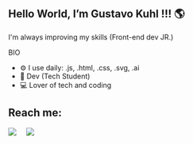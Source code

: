 ## Hello World, I’m Gustavo Kuhl !!! :earth_americas:

I'm always improving my skills (Front-end dev JR.)

BIO

- :gear: I use daily: .js, .html, .css, .svg, .ai
- :floppy_disk: Dev (Tech Student)
- :computer: Lover of tech and coding 

## Reach me:

<p>
  <a target="_blank"href="https://www.linkedin.com/in/gustavo-kuhl/"><img src="https://img.shields.io/badge/linkedin-%230077B5.svg?&style=for-the-badge&logo=linkedin&logoColor=white" /></a>&nbsp;&nbsp;&nbsp;&nbsp;
  <a href="mailto:gustavo.dev92@gmail.com?subject=Hello%20Gustavo,%20From%20Github"><img src="https://img.shields.io/badge/gmail-%23D14836.svg?&style=for-the-badge&logo=gmail&logoColor=white" /></a>&nbsp;&nbsp;&nbsp;&nbsp;
</p>
